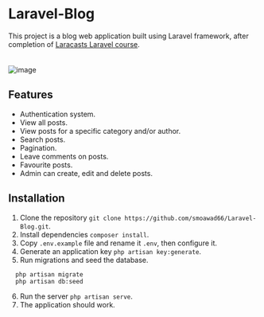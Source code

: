 # Laravel-Blog
This project is a blog web application built using Laravel framework, after completion of [Laracasts Laravel course](https://laracasts.com/series/laravel-8-from-scratch).
<br><br><br>
![image](https://github.com/smoawad66/Laravel-Blog/assets/93600247/f4ddccc3-d12e-4dc8-b944-d7fa319e3dde)


## Features
- Authentication system.
- View all posts.
- View posts for a specific category and/or author.
- Search posts.
- Pagination.
- Leave comments on posts.
- Favourite posts.
- Admin can create, edit and delete posts.



## Installation
1. Clone the repository ```git clone https://github.com/smoawad66/Laravel-Blog.git```.
2. Install dependencies ```composer install```.
3. Copy ```.env.example``` file and rename it ```.env```, then configure it.
4. Generate an application key ```php artisan key:generate```.
5. Run migrations and seed the database.
```
  php artisan migrate
  php artisan db:seed
```
6. Run the server ```php artisan serve```.
7. The application should work.
